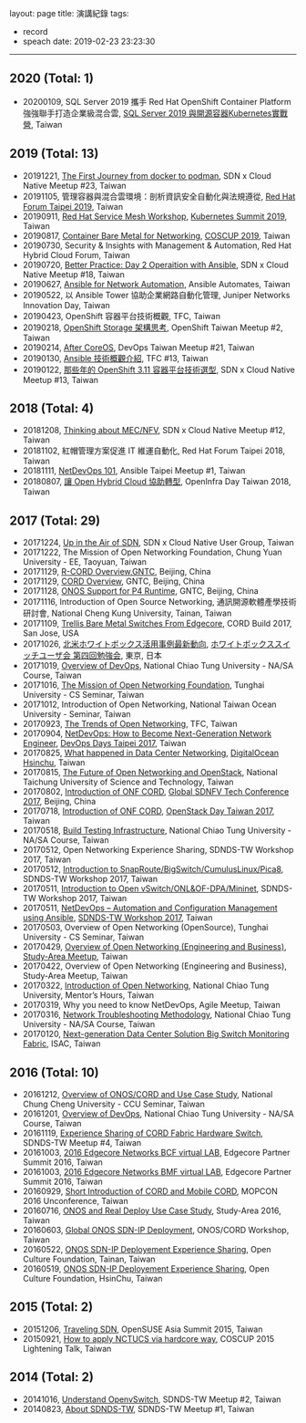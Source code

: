 layout: page
title: 演講紀錄
tags:
  - record
  - speach
date: 2019-02-23 23:23:30
---
## 2020 (Total: 1)
* 20200109, SQL Server 2019 攜手 Red Hat OpenShift Container Platform 強強聯手打造企業級混合雲, [SQL Server 2019 與開源容器Kubernetes實戰營](https://www.microsoftevents.com/profile/form/index.cfm?PKformID=0x8850296abcd), Taiwan

## 2019 (Total: 13)
* 20191221, [The First Journey from docker to podman](https://speakerdeck.com/pichuang/the-first-journey-from-docker-to-podman), SDN x Cloud Native Meetup #23, Taiwan
* 20191105, 管理容器與混合雲環境：剖析資訊安全自動化與法規遵從, [Red Hat Forum Taipei 2019](https://www.redhat.com/zh/zh-tw), Taiwan
* 20190911, [Red Hat Service Mesh Workshop](https://hackmd.io/@k8ssummit/19/%2F%40k8ssummit%2FSJrCqfqrS), [Kubernetes Summit 2019](https://summit.ithome.com.tw/kubernetes/workshops.html), Taiwan
* 20190817, [Container Bare Metal for Networking](https://speakerdeck.com/pichuang/20190817-container-bare-metal-for-networking), [COSCUP 2019](https://coscup.org/2019/programs/multicloud-sdn/), Taiwan
* 20190730, Security & Insights with Management & Automation, Red Hat Hybrid Cloud Forum, Taiwan
* 20190720, [Better Practice: Day 2 Operaition with Ansible](https://speakerdeck.com/pichuang/20190720-better-practice-day-2-operaition-with-ansible), SDN x Cloud Native Meetup #18, Taiwan
* 20190627, [Ansible for Network Automation](https://speakerdeck.com/pichuang/ansible-for-network-automation), Ansible Automates, Taiwan
* 20190522, 以 Ansible Tower 協助企業網路自動化管理, Juniper Networks Innovation Day, Taiwan
* 20190423, OpenShift 容器平台技術概觀, TFC, Taiwan
* 20190218, [OpenShift Storage 架構思考](https://speakerdeck.com/pichuang/20190218-openshift-storage-jia-gou-si-kao), OpenShift Taiwan Meetup #2, Taiwan
* 20190214, [After CoreOS](https://speakerdeck.com/pichuang/after-coreos-20190214), DevOps Taiwan Meetup #21, Taiwan
* 20190130, [Ansible 技術概觀介紹](https://speakerdeck.com/pichuang/ansible-ji-shu-gai-guan-jie-shao-20190130), TFC #13, Taiwan
* 20190122, [那些年的 OpenShift 3.11 容器平台技術選型](https://speakerdeck.com/pichuang/na-xie-nian-de-openshift-3-dot-11-rong-qi-ping-tai-ji-shu-xuan-xing-20190122), SDN x Cloud Native Meetup #13, Taiwan

## 2018 (Total: 4)
* 20181208, [Thinking about MEC/NFV](https://speakerdeck.com/pichuang/nfv-20181208), SDN x Cloud Native Meetup #12, Taiwan
* 20181102, 紅帽管理方案促進 IT 維運自動化, Red Hat Forum Taipei 2018, Taiwan
* 20181111, [NetDevOps 101](https://speakerdeck.com/pichuang/netdevops-101), Ansible Taipei Meetup #1, Taiwan
* 20180807, [讓 Open Hybrid Cloud 協助轉型](https://speakerdeck.com/pichuang/rang-open-hybrid-cloud-xie-zhu-zhuan-xing-20180807), OpenInfra Day Taiwan 2018, Taiwan

## 2017 (Total: 29)
* 20171224, [Up in the Air of SDN](https://speakerdeck.com/pichuang/up-in-the-air-of-sdn), SDN x Cloud Native User Group, Taiwan
* 20171222, The Mission of Open Networking Foundation, Chung Yuan University - EE, Taoyuan, Taiwan
* 20171129, [R-CORD Overview,GNTC](https://speakerdeck.com/pichuang/r-cord-overview-cord-workshop-gntc), Beijing, China
* 20171129, [CORD Overview](https://speakerdeck.com/pichuang/cord-overview-cord-workshop-gntc), GNTC, Beijing, China
* 20171128, [ONOS Support for P4 Runtime](https://speakerdeck.com/pichuang/onos-support-for-p4-runtime), GNTC, Beijing, China
* 20171116, Introduction of Open Source Networking, 通訊開源軟體產學技術研討會, National Cheng Kung University, Tainan, Taiwan
* 20171109, [Trellis Bare Metal Switches From Edgecore](https://speakerdeck.com/pichuang/trellis-bare-metal-switches-from-edgecore), CORD Build 2017, San Jose, USA
* 20171026, [北米ホワイトボックス活用事例最新動向](https://speakerdeck.com/pichuang/bei-mi-howaitohotukusuhuo-yong-shi-li-zui-xin-dong-xiang), [ホワイトボックススイッチユーザ会 第四回勉強会](https://atnd.org/events/90932), 東京, 日本
* 20171019, [Overview of DevOps](https://speakerdeck.com/pichuang/overview-of-devops), National Chiao Tung University - NA/SA Course, Taiwan
* 20171016, [The Mission of Open Networking Foundation](https://speakerdeck.com/pichuang/the-mission-of-open-networking), Tunghai University - CS Seminar, Taiwan
* 20171012, Introduction of Open Networking, National Taiwan Ocean University - Seminar, Taiwan
* 20170923, [The Trends of Open Networking](https://speakerdeck.com/pichuang/the-trends-of-open-networking), TFC, Taiwan
* 20170904, [NetDevOps: How to Become Next-Generation Network Engineer](https://speakerdeck.com/pichuang/netdevops-next-generation-network-engineer), [DevOps Days Taipei 2017](https://devopsdays.tw/), Taiwan
* 20170825, [What happened in Data Center Networking](https://speakerdeck.com/pichuang/what-happened-in-data-center-networking),  [DigitalOcean Hsinchu](https://www.facebook.com/DigitalOceanHsinchu/photos/a.756940437798911.1073741828.732176540275301/820991324727155/?type=3&permPage=1), Taiwan
* 20170815, [The Future of Open Networking and OpenStack](https://speakerdeck.com/pichuang/the-future-of-open-networking-and-openstack), National Taichung University of Science and Technology, Taiwan
* 20170802, [Introduction of ONF CORD](https://speakerdeck.com/pichuang/introduction-of-onf-cord-in-global-sdnfv-tech-2017), [Global SDNFV Tech Conference 2017](http://www.conference.cn/sdnfv/2017/En/), Beijing, China
* 20170718, [Introduction of ONF CORD](https://speakerdeck.com/pichuang/introduction-of-onf-cord), [OpenStack Day Taiwan 2017](http://openstack.ithome.com.tw/speaker.html), Taiwan
* 20170518, [Build Testing Infrastructure](https://speakerdeck.com/pichuang/build-testing-infrastructure), National Chiao Tung University - NA/SA Course, Taiwan
* 20170512, Open Networking Experience Sharing, SDNDS-TW Workshop 2017, Taiwan
* 20170512, [Introduction to SnapRoute/BigSwitch/CumulusLinux/Pica8](https://speakerdeck.com/pichuang/introduction-to-snaproute-bigswitch-cumulus-linux-and-pica8), SDNDS-TW Workshop 2017, Taiwan
* 20170511, [Introduction to Open vSwitch/ONL&OF-DPA/Mininet](https://speakerdeck.com/pichuang/introduction-to-open-vswitch-onl-and-of-dpa-and-mininet), SDNDS-TW Workshop 2017, Taiwan
* 20170511, [NetDevOps – Automation and Configuration Management using Ansible](https://speakerdeck.com/pichuang/netdevops-automation-and-configuration-management-using-ansible), [SDNDS-TW Workshop 2017](https://sdnds-tw.kktix.cc/events/cb77c10f-657a10-7985ee-7a101a-64584b), Taiwan
* 20170503, Overview of Open Networking (OpenSource), Tunghai University - CS Seminar, Taiwan
* 20170429, [Overview of Open Networking (Engineering and Business)](https://speakerdeck.com/pichuang/open-networking-engineering-and-business), [Study-Area Meetup](https://studyarea.kktix.cc/events/2f263587-77f30d-2013ed-ae4341-2399d3), Taiwan
* 20170422, Overview of Open Networking (Engineering and Business), Study-Area Meetup, Taiwan
* 20170322, [Introduction of Open Networking](https://speakerdeck.com/pichuang/introduction-to-opennetworking), National Chiao Tung University, Mentor’s Hours, Taiwan
* 20170319, Why you need to know NetDevOps, Agile Meetup, Taiwan
* 20170316, [Network Troubleshooting Methodology](https://speakerdeck.com/pichuang/network-troubleshooting-methodology), National Chiao Tung University - NA/SA Course, Taiwan
* 20170120, [Next-generation Data Center Solution Big Switch Monitoring Fabric](https://speakerdeck.com/pichuang/next-generation-data-center-solution-big-switch-monitoring-fabric), ISAC, Taiwan

## 2016 (Total: 10)
* 20161212, [Overview of ONOS/CORD and Use Case Study](https://speakerdeck.com/pichuang/cord-and-use-case-study), National Chung Cheng University - CCU Seminar, Taiwan
* 20161201, [Overview of DevOps](https://speakerdeck.com/pichuang/overview-of-devops), National Chiao Tung University - NA/SA Course, Taiwan
* 20161119, [Experience Sharing of CORD Fabric Hardware Switch](https://speakerdeck.com/pichuang/experience-sharing-of-cord-fabric-hardware-switch),  SDNDS-TW Meetup #4, Taiwan
* 20161003, [2016 Edgecore Networks BCF virtual LAB](https://speakerdeck.com/pichuang/2016-edgecore-networks-bcf-virtual-lab), Edgecore Partner Summit 2016, Taiwan
* 20161003, [2016 Edgecore Networks BMF virtual LAB](https://speakerdeck.com/pichuang/2016-edgecore-networks-bmf-virtual-lab), Edgecore Partner Summit 2016, Taiwan
* 20160929, [Short Introduction of CORD and Mobile CORD](https://speakerdeck.com/pichuang/short-introduction-of-cord-and-mobile-cord), MOPCON 2016 Unconference, Taiwan
* 20160716, [ONOS and Real Deploy Use Case Study](https://speakerdeck.com/pichuang/onos-ji-shi-ji-sdn-switch-shi-yong-jing-yan-fen-xiang), Study-Area 2016, Taiwan
* 20160603, [Global ONOS SDN-IP Deployment](https://speakerdeck.com/pichuang/global-onos-sdn-ip-deployment), ONOS/CORD Workshop, Taiwan
* 20160522, [ONOS SDN-IP Deployement Experience Sharing](https://www.slideshare.net/FeiJiSiao/onos-sdn-ip-20160522), Open Culture Foundation, Tainan, Taiwan
* 20160519, [ONOS SDN-IP Deployement Experience Sharing](https://www.slideshare.net/FeiJiSiao/onos-sdn-ip-20160522), Open Culture Foundation, HsinChu, Taiwan

## 2015 (Total: 2)
* 20151206, [Traveling SDN](https://www.slideshare.net/FeiJiSiao/sdn-open-suseasiasummit20151206), OpenSUSE Asia Summit 2015, Taiwan
* 20150921, [How to apply NCTUCS via hardcore way](https://www.slideshare.net/FeiJiSiao/ss-51690193), COSCUP 2015 Lightening Talk, Taiwan

## 2014 (Total: 2)
* 20141016, [Understand OpenvSwitch](https://www.slideshare.net/FeiJiSiao/sdnds-twmeetup2), SDNDS-TW Meetup #2, Taiwan
* 20140823, [About SDNDS-TW](https://www.slideshare.net/FeiJiSiao/sdnds-twmeetup1), SDNDS-TW Meetup #1, Taiwan
